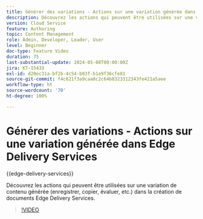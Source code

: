 ```yaml
---
title: Générer des variations - Actions sur une variation générée dans Edge Delivery Services
description: Découvrez les actions qui peuvent être utilisées sur une variation de contenu générée (enregistrer, copier, évaluer, etc.) dans la création de documents Edge Delivery Services.
version: Cloud Service
feature: Authoring
topic: Content Management
role: Admin, Developer, Leader, User
level: Beginner
doc-type: Feature Video
duration: 75
last-substantial-update: 2024-05-08T00:00:00Z
jira: KT-15433
exl-id: d20ec31a-bf2b-4c54-b03f-b1e9f36cfe81
source-git-commit: f4c621f3a9caa8c2c64b8323312343fe421a5aee
workflow-type: ht
source-wordcount: '70'
ht-degree: 100%

---
```


# Générer des variations - Actions sur une variation générée dans Edge Delivery Services

{{edge-delivery-services}}

Découvrez les actions qui peuvent être utilisées sur une variation de contenu générée (enregistrer, copier, évaluer, etc.) dans la création de documents Edge Delivery Services.

>[!VIDEO](https://video.tv.adobe.com/v/3428795/?learn=on)
